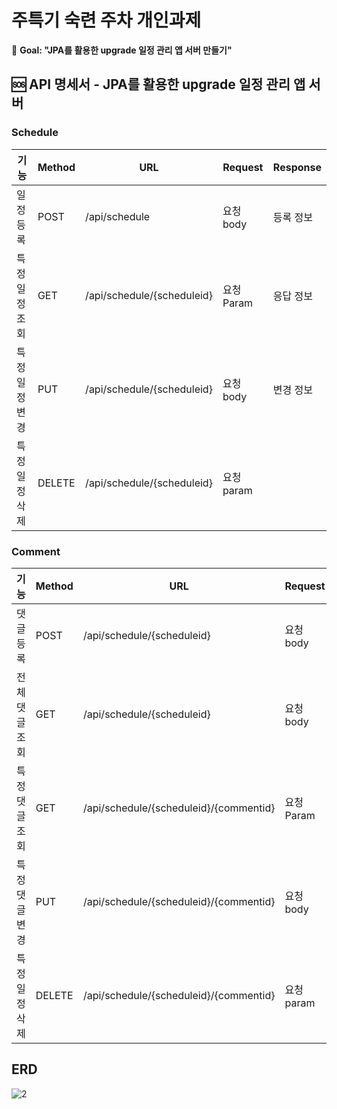 # 주특기 숙련 주차 개인과제

🏁 **Goal:  "JPA를 활용한 upgrade 일정 관리 앱 서버 만들기"**

## 🆘 API 명세서 - JPA를 활용한 upgrade 일정 관리 앱 서버
### Schedule 
| 기능 | Method | URL | Request | Response |
| --- | --- | --- | --- | --- |
| 일정 등록 | POST | /api/schedule | 요청 body | 등록 정보 |
| 특정 일정 조회 | GET | /api/schedule/{scheduleid} | 요청 Param | 응답 정보 |
| 특정 일정 변경 | PUT | /api/schedule/{scheduleid} | 요청 body | 변경 정보 |
| 특정 일정 삭제 | DELETE | /api/schedule/{scheduleid} | 요청 param |  |

### Comment
| 기능       | Method | URL                                    | Request | Response |
|----------|--------|----------------------------------------| --- | --- |
| 댓글 등록    | POST   | /api/schedule/{scheduleid}             | 요청 body | 등록 정보 |
| 전체 댓글 조회 | GET    | /api/schedule/{scheduleid}             | 요청 body | 등록 정보 |
| 특정 댓글 조회 | GET    | /api/schedule/{scheduleid}/{commentid} | 요청 Param | 응답 정보 |
| 특정 댓글 변경 | PUT    | /api/schedule/{scheduleid}/{commentid} | 요청 body | 변경 정보 |
| 특정 일정 삭제 | DELETE | /api/schedule/{scheduleid}/{commentid} | 요청 param |  |


## ERD
![2](https://github.com/user-attachments/assets/46794f3d-36cf-482f-95e6-1fa38a12ff95)
